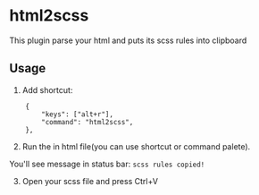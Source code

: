 # html2scss

This plugin parse your html and puts its scss rules into clipboard

## Usage

1. Add shortcut:
```
	{
		"keys": ["alt+r"],
		"command": "html2scss",
	},
```
2. Run the in html file(you can use shortcut or command palete).

You'll see message in status bar: `scss rules copied!`

3. Open your scss file and press Ctrl+V

